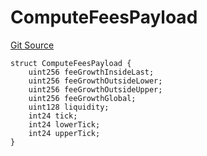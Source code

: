 # ComputeFeesPayload
[Git Source](https://github.com/ArrakisFinance/arrakis-modular/blob/main/src/structs/SUniswapV3.sol)


```solidity
struct ComputeFeesPayload {
    uint256 feeGrowthInsideLast;
    uint256 feeGrowthOutsideLower;
    uint256 feeGrowthOutsideUpper;
    uint256 feeGrowthGlobal;
    uint128 liquidity;
    int24 tick;
    int24 lowerTick;
    int24 upperTick;
}
```

